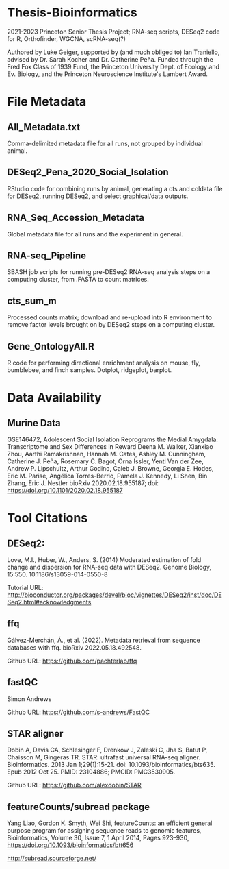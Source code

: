 # Thesis-Bioinformatics
2021-2023 Princeton Senior Thesis Project; RNA-seq scripts, DESeq2 code for R, Orthofinder, WGCNA, scRNA-seq(?)

Authored by Luke Geiger, supported by (and much obliged to) Ian Traniello, advised by Dr. Sarah Kocher and Dr. Catherine Peña. Funded through the Fred Fox Class of 1939 Fund, the Princeton University Dept. of Ecology and Ev. Biology, and the Princeton Neuroscience Institute's Lambert Award.

# File Metadata
## All_Metadata.txt
Comma-delimited metadata file for all runs, not grouped by individual animal. 
## DESeq2_Pena_2020_Social_Isolation
RStudio code for combining runs by animal, generating a cts and coldata file for DESeq2, running DESeq2, and select graphical/data outputs.
## RNA_Seq_Accession_Metadata
Global metadata file for all runs and the experiment in general.
## RNA-seq_Pipeline
SBASH job scripts for running pre-DESeq2 RNA-seq analysis steps on a computing cluster, from .FASTA to count matrices. 
## cts_sum_m
Processed counts matrix; download and re-upload into R environment to remove factor levels brought on by DESeq2 steps on a computing cluster. 
## Gene_OntologyAll.R
R code for performing directional enrichment analysis on mouse, fly, bumblebee, and finch samples. Dotplot, ridgeplot, barplot. 

# Data Availability
## Murine Data
GSE146472, Adolescent Social Isolation Reprograms the Medial Amygdala: Transcriptome and Sex Differences in Reward
Deena M. Walker, Xianxiao Zhou, Aarthi Ramakrishnan, Hannah M. Cates, Ashley M. Cunningham, Catherine J. Peña, Rosemary C. Bagot, Orna Issler, Yentl Van der Zee, Andrew P. Lipschultz, Arthur Godino, Caleb J. Browne, Georgia E. Hodes, Eric M. Parise, Angélica Torres-Berrio, Pamela J. Kennedy, Li Shen, Bin Zhang, Eric J. Nestler
bioRxiv 2020.02.18.955187; doi: https://doi.org/10.1101/2020.02.18.955187

# Tool Citations
## DESeq2:

Love, M.I., Huber, W., Anders, S. (2014) Moderated estimation of fold change and dispersion for RNA-seq data with DESeq2. Genome Biology, 15:550. 10.1186/s13059-014-0550-8

Tutorial URL: 
http://bioconductor.org/packages/devel/bioc/vignettes/DESeq2/inst/doc/DESeq2.html#acknowledgments

## ffq

Gálvez-Merchán, Á., et al. (2022). Metadata retrieval from sequence databases with ffq. bioRxiv 2022.05.18.492548.

Github URL:
https://github.com/pachterlab/ffq

## fastQC

Simon Andrews

Github URL:
https://github.com/s-andrews/FastQC

## STAR aligner

Dobin A, Davis CA, Schlesinger F, Drenkow J, Zaleski C, Jha S, Batut P, Chaisson M, Gingeras TR. STAR: ultrafast universal RNA-seq aligner. Bioinformatics. 2013 Jan 1;29(1):15-21. doi: 10.1093/bioinformatics/bts635. Epub 2012 Oct 25. PMID: 23104886; PMCID: PMC3530905.

Github URL:
https://github.com/alexdobin/STAR

## featureCounts/subread package

Yang Liao, Gordon K. Smyth, Wei Shi, featureCounts: an efficient general purpose program for assigning sequence reads to genomic features, Bioinformatics, Volume 30, Issue 7, 1 April 2014, Pages 923–930, https://doi.org/10.1093/bioinformatics/btt656

http://subread.sourceforge.net/
